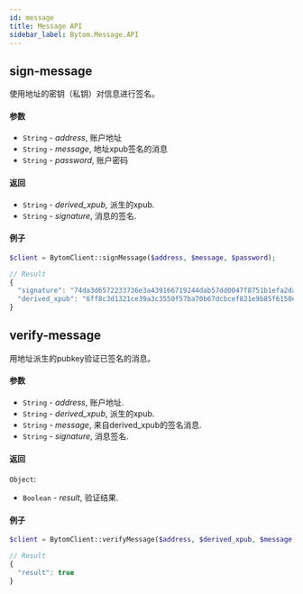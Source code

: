 ```yaml
---
id: message
title: Message API
sidebar_label: Bytom.Message.API
---
```


## sign-message

使用地址的密钥（私钥）对信息进行签名。

#### 参数

- `String` - *address*, 账户地址
- `String` - *message*, 地址xpub签名的消息
- `String` - *password*, 账户密码

#### 返回

- `String` - *derived_xpub*, 派生的xpub.
- `String` - *signature*, 消息的签名.

#### 例子
```php
$client = BytomClient::signMessage($address, $message, $password);
```
```js
// Result
{
  "signature": "74da3d6572233736e3a439166719244dab57dd0047f8751b1efa2da26eeab251d915c1211dcad77e8b013267b86d96e91ae67ff0be520ef4ec326e911410b609",
  "derived_xpub": "6ff8c3d1321ce39a3c3550f57ba70b67dcbcef821e9b85f6150edb7f2f3f91009e67f3075e6e76ed5f657ee4b1a5f4749b7a8c74c8e7e6a1b0e5918ebd5df4d0"
}
```

##  verify-message

用地址派生的pubkey验证已签名的消息。

#### 参数


- `String` - *address*, 账户地址.
- `String` - *derived_xpub*, 派生的xpub.
- `String` - *message*, 来自derived_xpub的签名消息.
- `String` - *signature*, 消息签名.

#### 返回

`Object`:

- `Boolean` - *result*, 验证结果.

#### 例子
```php
$client = BytomClient::verifyMessage($address, $derived_xpub, $message, $signature);
```
```js
// Result
{
  "result": true
}
```